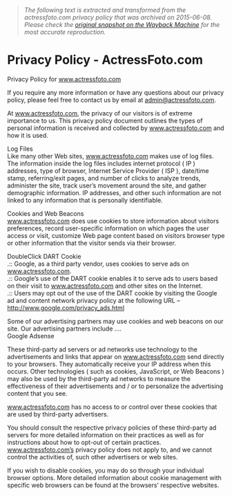 > *The following text is extracted and transformed from the actressfoto.com privacy policy that was archived on 2015-06-08. Please check the [original snapshot on the Wayback Machine](https://web.archive.org/web/20150608005530id_/http%3A//www.actressfoto.com/privacy-policy) for the most accurate reproduction.*

# Privacy Policy - ActressFoto.com

Privacy Policy for www.actressfoto.com

If you require any more information or have any questions about our privacy policy, please feel free to contact us by email at admin@actressfoto.com.

At www.actressfoto.com, the privacy of our visitors is of extreme importance to us. This privacy policy document outlines the types of personal information is received and collected by www.actressfoto.com and how it is used.

Log Files  
Like many other Web sites, www.actressfoto.com makes use of log files. The information inside the log files includes internet protocol ( IP ) addresses, type of browser, Internet Service Provider ( ISP ), date/time stamp, referring/exit pages, and number of clicks to analyze trends, administer the site, track user’s movement around the site, and gather demographic information. IP addresses, and other such information are not linked to any information that is personally identifiable.

Cookies and Web Beacons  
www.actressfoto.com does use cookies to store information about visitors preferences, record user-specific information on which pages the user access or visit, customize Web page content based on visitors browser type or other information that the visitor sends via their browser.

DoubleClick DART Cookie  
.:: Google, as a third party vendor, uses cookies to serve ads on www.actressfoto.com.  
.:: Google’s use of the DART cookie enables it to serve ads to users based on their visit to www.actressfoto.com and other sites on the Internet.  
.:: Users may opt out of the use of the DART cookie by visiting the Google ad and content network privacy policy at the following URL – http://www.google.com/privacy_ads.html

Some of our advertising partners may use cookies and web beacons on our site. Our advertising partners include ….  
Google Adsense

These third-party ad servers or ad networks use technology to the advertisements and links that appear on www.actressfoto.com send directly to your browsers. They automatically receive your IP address when this occurs. Other technologies ( such as cookies, JavaScript, or Web Beacons ) may also be used by the third-party ad networks to measure the effectiveness of their advertisements and / or to personalize the advertising content that you see.

www.actressfoto.com has no access to or control over these cookies that are used by third-party advertisers.

You should consult the respective privacy policies of these third-party ad servers for more detailed information on their practices as well as for instructions about how to opt-out of certain practices. www.actressfoto.com’s privacy policy does not apply to, and we cannot control the activities of, such other advertisers or web sites.

If you wish to disable cookies, you may do so through your individual browser options. More detailed information about cookie management with specific web browsers can be found at the browsers’ respective websites. 
